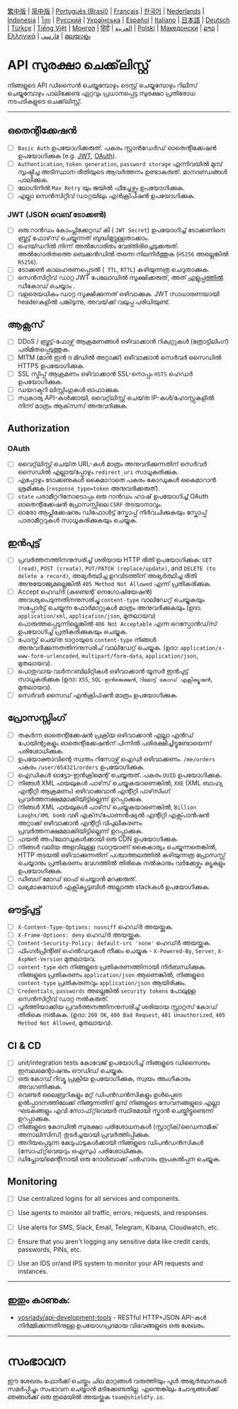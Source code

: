 [繁中版](./README-tw.md) | [简中版](./README-zh.md) | [Português (Brasil)](./README-pt_BR.md) | [Français](./README-fr.md) | [한국어](./README-ko.md) | [Nederlands](./README-nl.md) | [Indonesia](./README-id.md) | [ไทย](./README-th.md) | [Русский](./README-ru.md) | [Українська](./README-uk.md) | [Español](./README-es.md) | [Italiano](./README-it.md) | [日本語](./README-ja.md) | [Deutsch](./README-de.md) | [Türkçe](./README-tr.md) | [Tiếng Việt](./README-vi.md) | [Монгол](./README-mn.md) | [हिंदी](./README-hi.md) | [العربية](./README-ar.md) | [Polski](./README-pl.md) | [Македонски](./README-mk.md) | [ລາວ](./README-lo.md) | [Ελληνικά](./README-el.md) | [فارسی](./README-fa.md) | [മലയാളം](./README-ml.md)

# API സുരക്ഷാ ചെക്ക്‌ലിസ്റ്റ്
നിങ്ങളുടെ API ഡിസൈൻ ചെയ്യുമ്പോഴും ടെസ്റ്റ് ചെയ്യുമ്പോഴും റിലീസ് ചെയ്യുമ്പോഴും പാലിക്കേണ്ട ഏറ്റവും പ്രധാനപ്പെട്ട സുരക്ഷാ പ്രതിരോധ നടപടികളുടെ ചെക്ക്‌ലിസ്റ്റ്.


---

## ഒതെന്റിക്കേഷൻ
- [ ] `Basic Auth` ഉപയോഗിക്കരുത്. പകരം സ്റ്റാൻഡേർഡ് ഓതെന്റിക്കേഷൻ ഉപയോഗിക്കുക (e.g. [JWT](https://jwt.io/), [OAuth](https://oauth.net/)).
- [ ] `Authentication`, `token generation`, `password storage` എന്നിവയിൽ മുമ്പ് സൃഷ്ടിച്ച അടിസ്ഥാന രീതിയുടെ ആവർത്തനം ഉണ്ടാകരുത്. മാനദണ്ഡങ്ങൾ പാലിക്കുക.
- [ ] ലോഗിനിൽ `Max Retry` യും ജയിൽ ഫീച്ചേഴ്സും ഉപയോഗിക്കുക.
- [ ] എല്ലാ സെൻസിറ്റീവ് ഡാറ്റയിലും എൻക്രിപ്ഷൻ ഉപയോഗിക്കുക.

### JWT (JSON വെബ് ടോക്കൺ)
- [ ] ഒരു റാൻഡം കോംപ്ലിക്കേറ്റഡ് കീ ( `JWT Secret`) ഉപയോഗിച്ച് ടോക്കണിനെ ബ്രൂട്ട് ഫോഴ്‌സ് ചെയ്യുന്നത് ബുദ്ധിമുട്ടുള്ളതാക്കാം.
- [ ] ഹെയ്ഡറിൽ നിന്ന് അൽഗോരിതം വേര്തിരിച്ചെടുക്കരുത്. അൽഗോരിതത്തെ ബെക്കൻഡിൽ തന്നെ നിലനിർത്തുക (`HS256` അല്ലെങ്കിൽ `RS256`).
- [ ] ടോക്കൺ കാലഹരണപ്പെടൽ (` TTL`, `RTTL`) കഴിയുന്നത്ര ചെറുതാക്കുക.
- [ ] സെൻസിറ്റീവ് ഡാറ്റ JWT പേലോഡിൽ സൂക്ഷിക്കരുത്, അത് [എളുപ്പത്തിൽ](https://jwt.io/#debugger-io) ഡീകോഡ് ചെയ്യാം .
- [ ] വളരെയധികം ഡാറ്റ സൂക്ഷിക്കുന്നത് ഒഴിവാക്കുക. JWT സാധാരണയായി headerകളിൽ പങ്കിടുന്നു, അവയ്‌ക്ക് വലുപ്പ പരിധിയുണ്ട്.

## ആക്സസ്
- [ ] DDoS / ബ്രൂട്ട്-ഫോഴ്സ് ആക്രമണങ്ങൾ ഒഴിവാക്കാൻ റിക്വറ്റുകൾ (ത്രോട്ടിലിംഗ്) പരിമിതപ്പെടുത്തുക.
- [ ] MITM (മാൻ ഇൻ ദ മിഡിൽ അറ്റാക്ക്) ഒഴിവാക്കാൻ സെർവർ സൈഡിൽ HTTPS ഉപയോഗിക്കുക.
- [ ] SSL സ്ട്രിപ്പ് ആക്രമണം ഒഴിവാക്കാൻ SSL-നൊപ്പം `HSTS` ഹെഡർ ഉപയോഗിക്കുക.
- [ ] ഡയറക്ടറി ലിസ്റ്റിംഗുകൾ ഓഫാക്കുക.
- [ ] സ്വകാര്യ API-കൾക്കായി, വൈറ്റ്‌ലിസ്റ്റ് ചെയ്‌ത IP-കൾ/ഹോസ്റ്റുകളിൽ നിന്ന് മാത്രം ആക്‌സസ് അനുവദിക്കുക.

## Authorization

### OAuth
- [ ] വൈറ്റ്‌ലിസ്റ്റ് ചെയ്‌ത URL-കൾ മാത്രം അനുവദിക്കുന്നതിന് സെർവർ സൈഡിൽ എല്ലായ്‌പ്പോഴും `redirect_uri` സാധൂകരിക്കുക.
- [ ] എപ്പോഴും ടോക്കണുകൾ കൈമാറാതെ പകരം കോഡുകൾ കൈമാറാൻ ശ്രമിക്കുക (`response_type=token` അനുവദിക്കരുത്).
- [ ] `state` പരാമീറ്ററിനോടൊപ്പം ഒരു റാൻഡം ഹാഷ് ഉപയോഗിച്ച് OAuth ഓതെന്റിക്കേഷൻ പ്രോസസ്സിലെ `CSRF` തടയാനാവും.
- [ ] ഓരോ ആപ്ലിക്കേഷനും ഡിഫോൾട്ട് സ്കോപ്പ് നിർവചിക്കുകയും സ്കോപ്പ് പാരാമീറ്ററുകൾ സാധൂകരിക്കുകയും ചെയ്യുക.

## ഇൻപുട്ട്
- [ ] പ്രവർത്തനത്തിനനുസരിച്ച് ശരിയായ HTTP രീതി ഉപയോഗിക്കുക: `GET (read)`, `POST (create)`, `PUT/PATCH (replace/update)`, and `DELETE (to delete a record)`, അഭ്യർത്ഥിച്ച ഉറവിടത്തിന് അഭ്യർത്ഥിച്ച രീതി അനുയോജ്യമല്ലെങ്കിൽ `405 Method Not Allowed` എന്ന് പ്രതികരിക്കുക.
- [ ] Accept ഹെഡ്‍ർ (കണ്ടെന്റ് നെഗോഷിയേഷൻ) അവശ്യപെടുന്നതിനനുസരിച്ചു `content-type` വാലിഡേറ്റ് ചെയ്യുകയും സപ്പോർട്ട് ചെയ്യുന്ന ഫോർമാറ്റുകൾ മാത്രം അനുവദിക്കുകയും (ഉദാ. `application/xml`, `application/json`, മുതലായവ) പൊരുത്തപ്പെടുന്നില്ലെങ്കിൽ `406 Not Acceptable` എന്ന റെസ്പോൻഡ്‌സ് ഉപയോഗിച്ച് പ്രതികരിക്കുകയും ചെയ്യുക.
- [ ] പോസ്റ്റ് ചെയ്‌ത ടാറ്റായുടെ `content-type` നിങ്ങൾ അനുവദിക്കുന്നതതിനനുസരിച് വാലിഡേറ്റ് ചെയ്യുക. (ഉദാ: `application/x-www-form-urlencoded`, `multipart/form-data`, `application/json`, മുതലായവ).
- [ ] പൊതുവായ വൾനറബിലിറ്റികൾ ഒഴിവാക്കാൻ യൂസർ ഇൻപുട്ട് സാധൂകരിക്കുക (ഉദാ: `XSS`, `SQL-ഇൻജെക്ഷൻ`, `റിമോട്ട് കോഡ് എക്സിക്യൂഷൻ`, മുതലായവ).
- [ ] സെർവർ സൈഡ് എൻക്രിപ്ഷൻ മാത്രം ഉപയോഗിക്കുക.

## പ്രോസസ്സിംഗ്
- [ ] തകർന്ന ഓതെന്റിക്കേഷൻ പ്രക്രിയ ഒഴിവാക്കാൻ എല്ലാ എൻഡ് പോയിന്റുകളും ഓതെന്റിക്കേഷൻന് പിന്നിൽ പരിരക്ഷിച്ചിട്ടുണ്ടോയെന്ന് പരിശോധിക്കുക.
- [ ] ഉപയോക്താവിന്റെ സ്വന്തം റിസോഴ്സ് ഐഡി ഒഴിവാക്കണം. `/me/orders` പകരം `/user/654321/orders` ഉപയോഗിക്കുക.
- [ ] ഐഡികൾ ഓട്ടോ-ഇൻക്രിമെന്റ് ചെയ്യരുത്. പകരം `UUID` ഉപയോഗിക്കുക.
- [ ] നിങ്ങൾ XML ഫയലുകൾ പാഴ്‌സ് ചെയ്യുകയാണെങ്കിൽ, `XXE` (XML ബാഹ്യ എന്റിറ്റി ആക്രമണം) ഒഴിവാക്കുവാൻ എന്റിറ്റി പാഴ്‌സിംഗ് പ്രവർത്തനക്ഷമമാക്കിയിട്ടില്ലെന്ന് ഉറപ്പാക്കുക.
- [ ] നിങ്ങൾ XML ഫയലുകൾ പാഴ്‌സ് ചെയ്യുകയാണെങ്കിൽ, `Billion Laughs/XML bomb` വഴി എക്‌സ്‌പോണൻഷ്യൽ എന്റിറ്റി എക്സ്പാൻഷൻ അറ്റാക്ക് ഒഴിവാക്കാൻ എന്റിറ്റി വിപുലീകരണം പ്രവർത്തനക്ഷമമാക്കിയിട്ടില്ലെന്ന് ഉറപ്പാക്കുക.
- [ ] ഫയൽ അപ്‌ലോഡുകൾക്കായി ഒരു CDN ഉപയോഗിക്കുക.
- [ ] നിങ്ങൾ വലിയ അളവിലുള്ള ഡാറ്റയാണ് കൈകാര്യം ചെയ്യുന്നതെങ്കിൽ, HTTP തടയൽ ഒഴിവാക്കുന്നതിന് പശ്ചാത്തലത്തിൽ കഴിയുന്നത്ര പ്രോസസ്സ് ചെയ്യാനും പ്രതികരണം വേഗത്തിൽ തിരികെ നൽകാനും വർക്കേഴ്സും ക്യൂകളും ഉപയോഗിക്കുക.
- [ ] ഡീബഗ് മോഡ് ഓഫ് ചെയ്യാൻ മറക്കരുത്.
- [ ] ലഭ്യമാകുമ്പോൾ എക്സിക്യൂട്ടബിൾ അല്ലാത്ത stackകൾ ഉപയോഗിക്കുക.

## ഔട്ട്പുട്ട്
- [ ] `X-Content-Type-Options: nosniff` ഹെഡ്‍ർ അയയ്ക്കുക.
- [ ] `X-Frame-Options: deny` ഹെഡ്‍ർ അയയ്ക്കുക.
- [ ] `Content-Security-Policy: default-src 'none'` ഹെഡ്‍ർ അയയ്ക്കുക.
- [ ] ഫിംഗർപ്രിന്റിങ് ഹെൽഡറുകൾ നീക്കം ചെയ്യുക - `X-Powered-By`, `Server`, `X-AspNet-Version` മുതലായവ.
- [ ] `content-type` നെ നിങ്ങളുടെ പ്രതികരണത്തിനായി നിർബന്ധിക്കുക. നിങ്ങളുടെ പ്രതികരണം `application/json` ആണെങ്കിൽ, നിങ്ങളുടെ `content-type` പ്രതികരണവും `application/json` ആയിരിക്കും.
- [ ] `Credentials`, `passwords` അല്ലെങ്കിൽ `security tokens` പോലുള്ള സെൻസിറ്റീവ് ഡാറ്റ നൽകരുത്.
- [ ] പൂർത്തിയാക്കിയ പ്രവർത്തനത്തിനനുസരിച്ച് ശരിയായ സ്റ്റാറ്റസ് കോഡ് തിരികെ നൽകുക. (ഉദാ: `200 OK`, `400 Bad Request`, `401 Unauthorized`, `405 Method Not Allowed`, മുതലായവ).

## CI & CD
- [ ] unit/integration tests കോവേജ് ഉപയോഗിച്ച് നിങ്ങളുടെ ഡിസൈനും ഇമ്പലമെന്റാഷനും ഔഡിഡ് ചെയ്യുക.
- [ ] ഒരു കോഡ് റിവ്യൂ പ്രക്രിയ ഉപയോഗിക്കുക, സ്വയം അംഗീകാരം അവഗണിക്കുക.
- [ ] വെണ്ടർ ലൈബ്രറികളും മറ്റ് ഡിപൻഡൻസികളും ഉൾപ്പെടെ ഉൽപ്പാദനത്തിലേക്ക് നീങ്ങുന്നതിന് മുമ്പ് നിങ്ങളുടെ സേവനങ്ങളുടെ എല്ലാ ഘടകങ്ങളും എവി സോഫ്‌റ്റ്‌വെയർ സ്ഥിരമായി സ്കാൻ ചെയ്തിട്ടുണ്ടെന്ന് ഉറപ്പാക്കുക.
- [ ] നിങ്ങളുടെ കോഡിൽ സുരക്ഷാ പരിശോധനകൾ (സ്റ്റാറ്റിക്/ഡൈനാമിക് അനാലിസിസ്) തുടർച്ചയായി പ്രവർത്തിപ്പിക്കുക.
- [ ] അറിയപ്പെടുന്ന കേടുപാടുകൾക്കായി നിങ്ങളുടെ ഡിപൻഡൻസികൾ (സോഫ്‌റ്റ്‌വെയറും ഒഎസും) പരിശോധിക്കുക.
- [ ] ഡിപ്ലോയ്‌മെന്റിനായി ഒരു റോൾബാക്ക് പരിഹാരം രൂപകൽപ്പന ചെയ്യുക.

## Monitoring
- [ ] Use centralized logins for all services and components.
- [ ] Use agents to monitor all traffic, errors, requests, and responses.
- [ ] Use alerts for SMS, Slack, Email, Telegram, Kibana, Cloudwatch, etc.
- [ ] Ensure that you aren't logging any sensitive data like credit cards, passwords, PINs, etc.
- [ ] Use an IDS or/and IPS system to monitor your API requests and instances.


---

## ഇതും കാണുക:
- [yosriady/api-development-tools](https://github.com/yosriady/api-development-tools) - RESTful HTTP+JSON API-കൾ നിർമ്മിക്കുന്നതിനുള്ള ഉപയോഗപ്രദമായ വിഭവങ്ങളുടെ ഒരു ശേഖരം.


---

# സംഭാവന
ഈ ശേഖരം ഫോർക്ക് ചെയ്തും ചില മാറ്റങ്ങൾ വരുത്തിയും പുൾ അഭ്യർത്ഥനകൾ സമർപ്പിച്ചും സംഭാവന ചെയ്യാൻ മടിക്കേണ്ടതില്ല. എന്തെങ്കിലും ചോദ്യങ്ങൾക്ക് ഞങ്ങൾക്ക് ഒരു ഇമെയിൽ അയയ്ക്കുക `team@shieldfy.io`.
